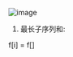 ![image](https://user-images.githubusercontent.com/46443218/110177766-5d460580-7dfd-11eb-9bb2-fcd69d80d6cf.png)
1. 最长子序列和:

f[i] = f[] 
